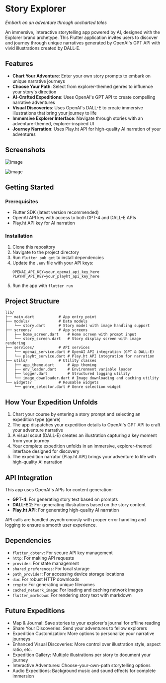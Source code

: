 # Story Explorer

*Embark on an adventure through uncharted tales*

An immersive, interactive storytelling app powered by AI, designed with the Explorer brand archetype. This Flutter application invites users to discover and journey through unique narratives generated by OpenAI's GPT API with vivid illustrations created by DALL-E.

## Features

- **Chart Your Adventure**: Enter your own story prompts to embark on unique narrative journeys
- **Choose Your Path**: Select from explorer-themed genres to influence your story's direction
- **AI-Crafted Expeditions**: Uses OpenAI's GPT API to create compelling narrative adventures
- **Visual Discoveries**: Uses OpenAI's DALL-E to create immersive illustrations that bring your journey to life
- **Immersive Explorer Interface**: Navigate through stories with an adventure-themed, explorer-inspired UI
- **Journey Narration**: Uses Play.ht API for high-quality AI narration of your adventures

## Screenshots

![image](https://github.com/user-attachments/assets/cc4f8c86-3d78-40fa-8fc8-79959c8f6146)

![image](https://github.com/user-attachments/assets/bac56446-e517-4357-9822-699ae05b7168)


## Getting Started

### Prerequisites

- Flutter SDK (latest version recommended)
- OpenAI API key with access to both GPT-4 and DALL-E APIs
- Play.ht API key for AI narration

### Installation

1. Clone this repository
2. Navigate to the project directory
3. Run `flutter pub get` to install dependencies
4. Update the `.env` file with your API keys:
   ```
   OPENAI_API_KEY=your_openai_api_key_here
   PLAYHT_API_KEY=your_playht_api_key_here
   ```
5. Run the app with `flutter run`

## Project Structure

```
lib/
├── main.dart           # App entry point
├── models/             # Data models
│   └── story.dart      # Story model with image handling support
├── screens/            # App screens
│   ├── home_screen.dart    # Home screen with prompt input
│   └── story_screen.dart   # Story display screen with image rendering
├── services/           # API services
│   └── openai_service.dart # OpenAI API integration (GPT & DALL-E)
│   └── playht_service.dart # Play.ht API integration for narration
├── utils/              # Utility classes
│   ├── app_theme.dart      # App theming
│   ├── env_loader.dart     # Environment variable loader
│   ├── logger.dart         # Structured logging utility
│   └── image_downloader.dart # Image downloading and caching utility
└── widgets/            # Reusable widgets
    └── genre_selector.dart # Genre selection widget
```

## How Your Expedition Unfolds

1. Chart your course by entering a story prompt and selecting an expedition type (genre)
2. The app dispatches your expedition details to OpenAI's GPT API to craft your adventure narrative
3. A visual scout (DALL-E) creates an illustration capturing a key moment from your journey
4. Your complete expedition unfolds in an immersive, explorer-themed interface designed for discovery
5. The expedition narrator (Play.ht API) brings your adventure to life with high-quality AI narration

## API Integration

This app uses OpenAI's APIs for content generation:
- **GPT-4**: For generating story text based on prompts
- **DALL-E 2**: For generating illustrations based on the story content
- **Play.ht API**: For generating high-quality AI narration

API calls are handled asynchronously with proper error handling and logging to ensure a smooth user experience.

## Dependencies

- `flutter_dotenv`: For secure API key management
- `http`: For making API requests
- `provider`: For state management
- `shared_preferences`: For local storage
- `path_provider`: For accessing device storage locations
- `dio`: For robust HTTP downloads
- `crypto`: For generating unique filenames
- `cached_network_image`: For loading and caching network images
- `flutter_markdown`: For rendering story text with markdown

## Future Expeditions

- Map & Journal: Save stories to your explorer's journal for offline reading
- Share Your Discoveries: Send your adventures to fellow explorers
- Expedition Customization: More options to personalize your narrative journeys
- Enhanced Visual Discoveries: More control over illustration style, aspect ratio, etc.
- Expedition Gallery: Multiple illustrations per story to document your journey
- Interactive Adventures: Choose-your-own-path storytelling options
- Audio Expeditions: Background music and sound effects for complete immersion
